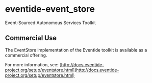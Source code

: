 # eventide-event_store

Event-Sourced Autonomous Services Toolkit

## Commercial Use

The EventStore implementation of the Eventide toolkit is available as a commercial offering.

For more information, see: [http://docs.eventide-project.org/setup/eventstore.html](http://docs.eventide-project.org/setup/eventstore.html)
